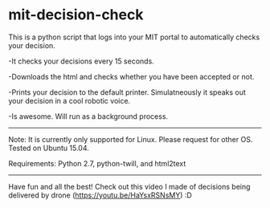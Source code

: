 # mit-decision-check

This is a python script that logs into your MIT portal to automatically checks your decision.

-It checks your decisions every 15 seconds.

-Downloads the html and checks whether you have been accepted or not.

-Prints your decision to the default printer. Simulatneously it speaks out your decision in a cool robotic voice.

-Is awesome. Will run as a background process.


-----------------

Note: It is currently only supported for Linux. Please request for other OS. Tested on Ubuntu 15.04.

Requirements: Python 2.7, python-twill, and html2text

-----------------

Have fun and all the best!
Check out this video I made of decisions being delivered by drone (https://youtu.be/HaYsxRSNsMY) :D
